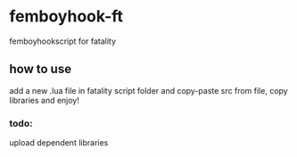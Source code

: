 # femboyhook-ft
femboyhookscript for fatality 

## how to use
add a new .lua file in fatality script folder and copy-paste src from file, copy libraries and enjoy!

### todo:
upload dependent libraries

